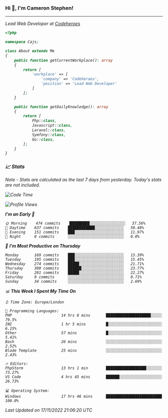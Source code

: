 ### Hi 👋, I'm Cameron Stephen!
<hr>
<p><em>Lead Web Developer at <a href="https://codeheroes.co.uk">Codeheroes</a></p>


```php
<?php

namespace Cajs;

class About extends Me
{
    public function getCurrentWorkplace(): array
    {
        return [
            'workplace' => [
                'company' => 'Codeheroes',
                'position' => 'Lead Web Developer'
            ]
        ];
    }

    public function getDailyKnowledge(): array
    {
        return [
            Php::class,
            Javascript::class,
            Laravel::class,
            Symfony::class,
            Go::class,
        ];
    }
}
```

### 📈 Stats
<p><em>Note - Stats are calculated as the last 7 days from yesterday. Today's stats are not included.</em></p>


<!--START_SECTION:waka-->
![Code Time](http://img.shields.io/badge/Code%20Time-3%2C218%20hrs%2058%20mins-blue)

![Profile Views](http://img.shields.io/badge/Profile%20Views-0-blue)

**I'm an Early 🐤** 

```text
🌞 Morning    474 commits    █████████░░░░░░░░░░░░░░░░   37.56% 
🌆 Daytime    637 commits    ████████████░░░░░░░░░░░░░   50.48% 
🌃 Evening    151 commits    ███░░░░░░░░░░░░░░░░░░░░░░   11.97% 
🌙 Night      0 commits      ░░░░░░░░░░░░░░░░░░░░░░░░░   0.0%

```
📅 **I'm Most Productive on Thursday** 

```text
Monday       169 commits    ███░░░░░░░░░░░░░░░░░░░░░░   13.39% 
Tuesday      195 commits    ███░░░░░░░░░░░░░░░░░░░░░░   15.45% 
Wednesday    274 commits    █████░░░░░░░░░░░░░░░░░░░░   21.71% 
Thursday     300 commits    ██████░░░░░░░░░░░░░░░░░░░   23.77% 
Friday       281 commits    █████░░░░░░░░░░░░░░░░░░░░   22.27% 
Saturday     9 commits      ░░░░░░░░░░░░░░░░░░░░░░░░░   0.71% 
Sunday       34 commits     ░░░░░░░░░░░░░░░░░░░░░░░░░   2.69%

```


📊 **This Week I Spent My Time On** 

```text
⌚︎ Time Zone: Europe/London

💬 Programming Languages: 
PHP                      14 hrs 8 mins       ████████████████████░░░░░   79.5% 
INI                      1 hr 5 mins         █░░░░░░░░░░░░░░░░░░░░░░░░   6.15% 
Other                    57 mins             █░░░░░░░░░░░░░░░░░░░░░░░░   5.41% 
Bash                     26 mins             ░░░░░░░░░░░░░░░░░░░░░░░░░   2.52% 
Blade Template           25 mins             ░░░░░░░░░░░░░░░░░░░░░░░░░   2.43%

🔥 Editors: 
PhpStorm                 13 hrs 1 min        ██████████████████░░░░░░░   73.27% 
VS Code                  4 hrs 45 mins       ██████░░░░░░░░░░░░░░░░░░░   26.73%

💻 Operating System: 
Windows                  17 hrs 46 mins      █████████████████████████   100.0%

```


 Last Updated on 17/11/2022 21:06:20 UTC
<!--END_SECTION:waka-->
